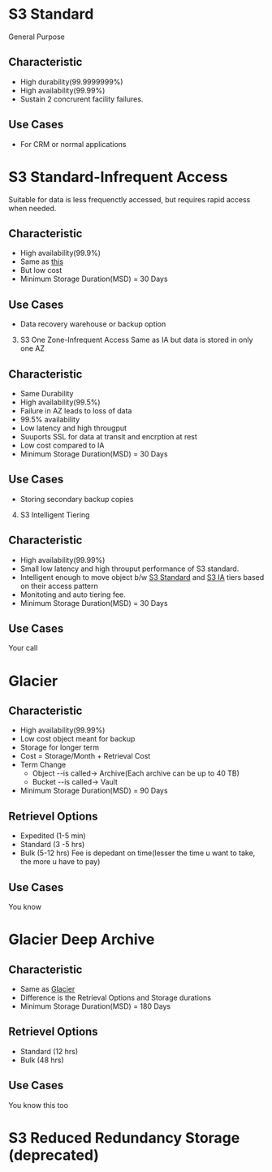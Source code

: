 # S3 Standard
General Purpose
## Characteristic
- High durability(99.9999999%)
- High availability(99.99%)
- Sustain 2 concrurent facility failures.
## Use Cases
- For CRM or normal applications

# S3 Standard-Infrequent Access
Suitable for data is less frequenctly accessed, but requires rapid access when needed.
## Characteristic
- High availability(99.9%)
- Same as [this](#S3-Standard)
- But low cost
- Minimum Storage Duration(MSD) = 30 Days
## Use Cases
- Data recovery warehouse or backup option

3. S3 One Zone-Infrequent Access
Same as IA but data is stored in only one AZ
## Characteristic
- Same Durability
- High availability(99.5%)
- Failure in AZ leads to loss of data
- 99.5% availability
- Low latency and high througput
- Suuports SSL for data at transit and encrption at rest
- Low cost compared to IA
- Minimum Storage Duration(MSD) = 30 Days
## Use Cases
- Storing secondary backup copies

4. S3 Intelligent Tiering
## Characteristic
- High availability(99.99%)
- Small low latency and high throuput performance of S3 standard.
- Intelligent enough to move object b/w [S3 Standard](#S3-Standard) and [S3 IA](#S3-Standard-Infrequent-Access) tiers based on their access pattern
- Monitoting and auto tiering fee.
- Minimum Storage Duration(MSD) = 30 Days
## Use Cases
Your call

# Glacier
## Characteristic
- High availability(99.99%)
- Low cost object meant for backup
- Storage for longer term
- Cost = Storage/Month + Retrieval Cost
- Term Change
    - Object --is called-> Archive(Each archive can be up to 40 TB)
    - Bucket --is called-> Vault
- Minimum Storage Duration(MSD) = 90 Days
## Retrievel Options
- Expedited (1-5 min) 
- Standard (3 -5 hrs)
- Bulk (5-12 hrs)
Fee is depedant on time(lesser the time u want to take, the more u have to pay)
## Use Cases
You know

# Glacier Deep Archive
## Characteristic
- Same as [Glacier](#-Glacier)
- Difference is the Retrieval Options and Storage durations
- Minimum Storage Duration(MSD) = 180 Days
## Retrievel Options
- Standard (12 hrs)
- Bulk (48 hrs)
## Use Cases
You know this too

# S3 Reduced Redundancy Storage (deprecated)